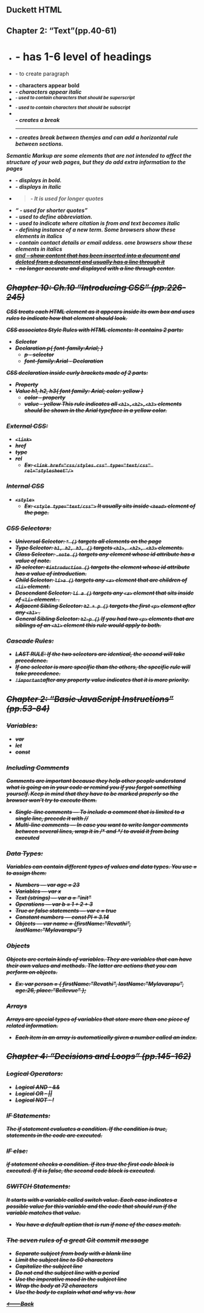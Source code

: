 ## Duckett HTML
## Chapter 2: “Text”(pp.40-61)

- <h1> - has 1-6 level of headings
- <p> - to create paragraph
- <b> - characters appear bold
- <i> - characters appear italic
- <sup> - used to contain characters that should be superscript
- <sub> - used to contain characters that should be subscript
- <br /> - creates a break
- <hr /> - creates break between themjes and can add a horizontal rule between sections.

**Semantic Markup** are some elements that are not intended to affect the structure of your web pages, but they do add extra information to the pages

- <strong> - displays in bold.
- <em> - displays in italic
- <blockquote>  - It is used for longer quotes
- <q> - used for shorter quotes
- <abbr> - used to define abbreviation.
- <cite> - used to indicate where citation is from and text becomes italic
- <dfn> - defining instance of a new term. Some browsers show these elements in italics
- <address> - contain contact details or email addess. ome browsers show these elements in italics
- <ins> and <del> - show content that has been inserted into a document and deleted from a document and usually has a line through it
- <s> - no longer accurate and displayed with a line through center.


## Chapter 10: Ch.10 “Introducing CSS” (pp.226-245)

CSS treats each HTML element as it appears inside its own box and uses rules to indicate how that element should look.

 CSS associates Style Rules with HTML elements:
 It contains 2 parts:
 * Selector
 * Declaration
p{
    font-family:Arial;
}
   * p - selector
   * font-family:Arial - Declaration

CSS declaration inside curly brackets made of 2 parts:
* Property
* Value
h1, h2, h3{
    font family: Arial;
    color: yellow
}
  * color - property
  * value - yellow
This rule indicates all `<h1>,<h2>,<h3>` elements should be shown in the Arial typeface in a yellow color. 

### External CSS:
 * `<link>`
 * href
 * type
 * rel
     * Ex: `<link href="css/styles.css" type="text/css"
       rel="stylesheet"/>`
### Internal CSS
  * `<style>`
      * Ex: `<style type="text/css">`
It usually sits inside `<head>` element of the page.

### CSS Selectors:
* Universal Selector: `* {}` targets all elements on the page
* Type Selector: `h1, h2, h3, {}` targets `<h1>, <h2>, <h3>` elements.
* Class Selector: `.note {}` targets any element whose id attribute has a value of note. 
* ID selector: `#introduction {}` targets the element whose id attribute has a value of introduction.
* Child Selector: `li>a {}` targets any `<a>` element that are children of `<li>` element. 
* Descendant Selector: `li a {}` targets any `<a>` element that sits inside of `<li>` element. . 
* Adjacent Sibling Selector: `h2 + p {}` targets the first `<p>` element after any `<h1>` . 
* General Sibling Selector: `h2~p {}` If you had two `<p>` elements that are siblings of an `<h1>` element this rule would apply to both.

### Cascade Rules:
* LAST RULE: If the two selectors are identical, the second will take precedence.
* If one selector is more specific than the others, the specific rule will take precedence.
* `!important`after any property value indicates that it is more priority.

## Chapter 2: “Basic JavaScript Instructions” (pp.53-84)
### Variables:
   * var
   * let
   * const

### Including Comments
Comments are important because they help other people understand what is going on in your code or remind you if you forgot something yourself. Keep in mind that they have to be marked properly so the browser won’t try to execute them.

* Single-line comments — To include a comment that is limited to a single line, precede it with //
* Multi-line comments — In case you want to write longer comments between several lines, wrap it in /* and */ to avoid it from being executed

### Data Types:
Variables can contain different types of values and data types. You use = to assign them:

* Numbers — var age = 23
* Variables — var x
* Text (strings) — var a = "init"
* Operations — var b = 1 + 2 + 3
* True or false statements — var c = true
* Constant numbers — const PI = 3.14
* Objects — var name = {firstName:"Revathi", lastName:"Mylavarapu"}

### Objects
Objects are certain kinds of variables. They are variables that can have their own values and methods. The latter are actions that you can perform on objects.
  * Ex: var person = {
            firstName:"Revathi",
            lastName:"Mylavarapu",
            age:26,
            place:"Bellevue"
          };

### Arrays
Arrays are special types of variables that store more than one piece of related information.
 -  Each item in an array is automatically given a number called an index.

## Chapter 4: “Decisions and Loops” (pp.145-162)

### Logical Operators:
- Logical AND - &&
- Logical OR - ||
- Logical NOT - !

### IF Statements:
The if statement evaluates a condition. If the condition is true, statements in the code are executed.

### IF else:
if statement checks a condition. if ites true the first code block is executed. If it is false, the second code block is executed.

### SWITCH Statements:
It starts with a variable called *switch value*. Each case indicates a possible value for this variable and the code that should run if the variable matches that value.
- You have a default option that is run if none of the cases match.

### The seven rules of a great Git commit message
- Separate subject from body with a blank line
- Limit the subject line to 50 characters
- Capitalize the subject line
- Do not end the subject line with a period
- Use the imperative mood in the subject line
- Wrap the body at 72 characters
- Use the body to explain what and why vs. how



[<---Back](README.md)